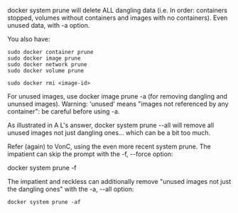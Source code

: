 docker system prune will delete ALL dangling data (i.e. In order: containers stopped, volumes without containers and images with no containers). Even unused data, with -a option.

You also have:

    sudo docker container prune
    sudo docker image prune
    sudo docker network prune
    sudo docker volume prune
```
sudo docker rmi <image-id>
```
For unused images, use docker image prune -a (for removing dangling and ununsed images).
Warning: 'unused' means "images not referenced by any container": be careful before using -a.

As illustrated in A L's answer, docker system prune --all will remove all unused images not just dangling ones... which can be a bit too much.


Refer (again) to VonC, using the even more recent system prune. The impatient can skip the prompt with the -f, --force option:

docker system prune -f

The impatient and reckless can additionally remove "unused images not just the dangling ones" with the -a, --all option:
```
docker system prune -af
```


